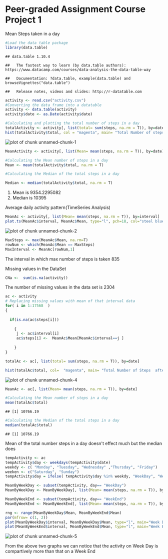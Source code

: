 Peer-graded Assignment Course Project 1
========================================

Mean Steps taken in a day


```r
#Load the data table package
library(data.table)
```

```
## data.table 1.10.4
```

```
##   The fastest way to learn (by data.table authors): https://www.datacamp.com/courses/data-analysis-the-data-table-way
```

```
##   Documentation: ?data.table, example(data.table) and browseVignettes("data.table")
```

```
##   Release notes, videos and slides: http://r-datatable.com
```

```r
activity <- read.csv("activity.csv")
#Converting the data frame into a datatable
activity <- data.table(activity)
activity$date <- as.Date(activity$date)

#Calculating and plotting the total number of steps in a day
totalActivity <- activity[, list(total= sum(steps, na.rm = T)), by=date]
hist(totalActivity$total, col = "magenta", main= "Total Number of steps in a day", xlab="Total Steps")
```

![plot of chunk unnamed-chunk-1](figure/unnamed-chunk-1-1.png)

```r
MeanActivity <- activity[, list(Mean= mean(steps, na.rm = T)), by=date]

#Calculating the Mean number of steps in a day
Mean <- mean(totalActivity$total, na.rm = T)

#Calculating the Median of the total steps in a day

Median <- median(totalActivity$total, na.rm = T)
```


1. Mean is 9354.2295082
2. Median is  10395

Average daily activity pattern(TimeSeries Analysis)



```r
MeanAc <- activity[, list(Mean= mean(steps, na.rm = T)), by=interval]
plot.ts(MeanAc$interval, MeanAc$Mean, type="l", pch=18, col="steel blue", xlab="5 Minute Interval", ylab="Mean steps across all the days", main="TimeSeries Analysis")
```

![plot of chunk unnamed-chunk-2](figure/unnamed-chunk-2-1.png)

```r
MaxSteps <- max(MeanAc$Mean, na.rm=T)
rowNum <- which(MeanAc$Mean == MaxSteps)
MaxInterval <- MeanAc[rowNum,1]
```

The interval in which max number of steps is taken 835

Missing values in the DataSet

```r
CNa <-  sum(is.na(activity))
```

The number of missing values in the data set is 2304


```r
ac <- activity
# Replacing missing values with mean of that interval data
for( i in 1:17568  )
{ 
  
  if(is.na(ac$steps[i]))
  
    {
     j <- ac$interval[i]
     ac$steps[i] <-  MeanAc$Mean[MeanAc$interval==j ]
  
    }
}

totalAc <- ac[, list(total= sum(steps, na.rm = T)), by=date]

hist(totalAc$total, col=  "magenta", main= "Total Number of Steps  after imputing the data", xlab = "Total Steps")
```

![plot of chunk unnamed-chunk-4](figure/unnamed-chunk-4-1.png)

```r
MeanAc <- ac[, list(Mean= mean(steps, na.rm = T)), by=date]

#Calculating the Mean number of steps in a day
mean(totalAc$total)
```

```
## [1] 10766.19
```

```r
#Calculating the Median of the total steps in a day
median(totalAc$total)
```

```
## [1] 10766.19
```


Mean of the total number steps in a day doesn't effect much but the median does



```r
tempActivity <- ac
tempActivity$day <- weekdays(tempActivity$date) 
weekdy <- c( "Monday", "Tuesday", "Wednesday" ,"Thursday", "Friday")
weeken <- c("Saturday", "Sunday")
tempActivity$day = ifelse( tempActivity$day %in% weekdy, "WeekDay", "WeekEnd" )

MeanByWeekDay <- subset(tempActivity, day== "WeekDay")
MeanByWeekDay <- MeanByWeekDay[, list(Mean= mean(steps, na.rm = T)), by=interval]

MeanByWeekEnd <- subset(tempActivity, day== "WeekEnd")
MeanByWeekEnd <- MeanByWeekEnd[, list(Mean= mean(steps, na.rm = T)), by=interval]

rng <- range(MeanByWeekDay$Mean, MeanByWeekEnd$Mean)
par(mfrow= c(1, 2))
plot(MeanByWeekDay$interval, MeanByWeekDay$Mean, type="l", main="Week Day Data", ylim = rng, ylab="Number of Steps", xlab = "Interval" )
plot(MeanByWeekEnd$interval, MeanByWeekEnd$Mean, type="l", main="Week End Data", ylim= rng, ylab = "Number of Steps", xlab= "Interval")
```

![plot of chunk unnamed-chunk-5](figure/unnamed-chunk-5-1.png)


From the above two graphs we can notice that the activity on Week Day is compartively more than that on a Week End












